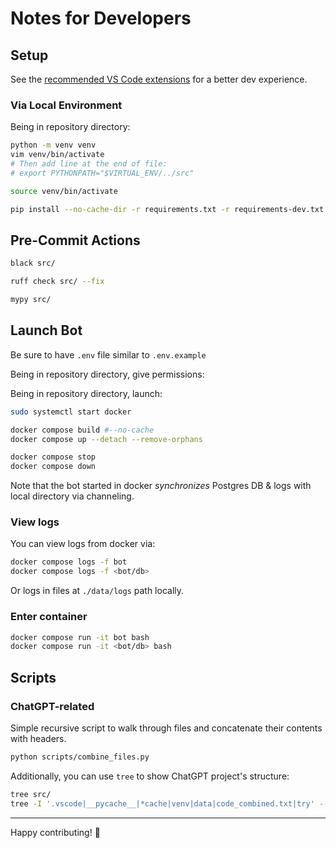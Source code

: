 # Notes for Developers

## Setup

See the [recommended VS Code extensions](vscode_extensions.md) for a better dev experience.

### Via Local Environment

Being in repository directory:

```bash
python -m venv venv
vim venv/bin/activate
# Then add line at the end of file:
# export PYTHONPATH="$VIRTUAL_ENV/../src"

source venv/bin/activate

pip install --no-cache-dir -r requirements.txt -r requirements-dev.txt
```

## Pre-Commit Actions

```bash
black src/

ruff check src/ --fix

mypy src/
```

## Launch Bot

Be sure to have `.env` file similar to `.env.example`

Being in repository directory, give permissions:

Being in repository directory, launch:

```bash
sudo systemctl start docker

docker compose build #--no-cache
docker compose up --detach --remove-orphans

docker compose stop
docker compose down
```

Note that the bot started in docker _synchronizes_ Postgres DB & logs with local directory via channeling.

### View logs

You can view logs from docker via:

```bash
docker compose logs -f bot
docker compose logs -f <bot/db>
```

Or logs in files at `./data/logs` path locally.

### Enter container

```bash
docker compose run -it bot bash
docker compose run -it <bot/db> bash
```

## Scripts

### ChatGPT-related

Simple recursive script to walk through files and concatenate their contents with headers.

```bash
python scripts/combine_files.py
```

Additionally, you can use `tree` to show ChatGPT project's structure:

```bash
tree src/
tree -I '.vscode|__pycache__|*cache|venv|data|code_combined.txt|try' --prune
```

---

Happy contributing! 💙
